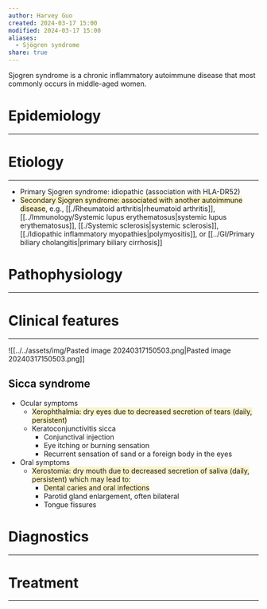```yaml
---
author: Harvey Guo
created: 2024-03-17 15:00
modified: 2024-03-17 15:00
aliases:
  - Sjögren syndrome
share: true
---
```

Sjogren syndrome is a chronic inflammatory autoimmune disease that most commonly occurs in middle-aged women.
# Epidemiology
---


# Etiology
---
- Primary Sjogren syndrome: idiopathic (association with HLA-DR52) 
- <span style="background:rgba(240, 200, 0, 0.2)">Secondary Sjogren syndrome: associated with another autoimmune disease</span>, e.g., [[./Rheumatoid arthritis|rheumatoid arthritis]], [[../Immunology/Systemic lupus erythematosus|systemic lupus erythematosus]], [[./Systemic sclerosis|systemic sclerosis]], [[./Idiopathic inflammatory myopathies|polymyositis]], or [[../GI/Primary biliary cholangitis|primary biliary cirrhosis]] 

# Pathophysiology
---


# Clinical features
---
![[../../assets/img/Pasted image 20240317150503.png|Pasted image 20240317150503.png]]
## Sicca syndrome
- Ocular symptoms
	- <span style="background:rgba(240, 200, 0, 0.2)">Xerophthalmia: dry eyes due to decreased secretion of tears (daily, persistent)</span>
	- Keratoconjunctivitis sicca
		- Conjunctival injection
		- Eye itching or burning sensation
		- Recurrent sensation of sand or a foreign body in the eyes
- Oral symptoms
	- <span style="background:rgba(240, 200, 0, 0.2)">Xerostomia: dry mouth due to decreased secretion of saliva (daily, persistent) which may lead to: </span>
		- <span style="background:rgba(240, 200, 0, 0.2)">Dental caries and oral infections </span>
		- Parotid gland enlargement, often bilateral
		- Tongue fissures
# Diagnostics
---


# Treatment
---

